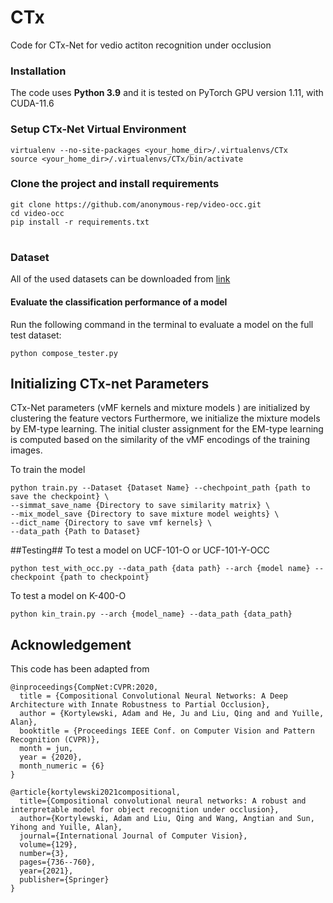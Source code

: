 # CTx
Code for CTx-Net for vedio actiton recognition under occlusion

### Installation

The code uses **Python 3.9** and it is tested on PyTorch GPU version 1.11, with CUDA-11.6

### Setup CTx-Net Virtual Environment

```
virtualenv --no-site-packages <your_home_dir>/.virtualenvs/CTx
source <your_home_dir>/.virtualenvs/CTx/bin/activate
```

### Clone the project and install requirements

```
git clone https://github.com/anonymous-rep/video-occ.git
cd video-occ
pip install -r requirements.txt
```

# 


### Dataset ###
All of the used datasets can be downloaded from [link](https://www.crcv.ucf.edu/data1/occlusion/)
 

#### Evaluate the classification performance of a model

Run the following command in the terminal to evaluate a model on the full test dataset:
```
python compose_tester.py 
```


## Initializing CTx-net Parameters

CTx-Net parameters (vMF kernels and mixture models ) are initialized by clustering the feature vectors
Furthermore, we initialize the mixture models by EM-type learning.
The initial cluster assignment for the EM-type learning is computed based on the similarity of the vMF encodings of the training images.

To train the model 
 
```
python train.py --Dataset {Dataset Name} --chechpoint_path {path to save the checkpoint} \
--simmat_save_name {Directory to save similarity matrix} \
--mix_model_save {Directory to save mixture model weights} \
--dict_name {Directory to save vmf kernels} \
--data_path {Path to Dataset}
``` 
##Testing##
To test a model on UCF-101-O or UCF-101-Y-OCC
```
python test_with_occ.py --data_path {data path} --arch {model name} --checkpoint {path to checkpoint}
```
To test a model on K-400-O
```
python kin_train.py --arch {model_name} --data_path {data_path}
```



## Acknowledgement 

This code has been adapted from
```
@inproceedings{CompNet:CVPR:2020,
  title = {Compositional Convolutional Neural Networks: A Deep Architecture with Innate Robustness to Partial Occlusion},
  author = {Kortylewski, Adam and He, Ju and Liu, Qing and and Yuille, Alan},
  booktitle = {Proceedings IEEE Conf. on Computer Vision and Pattern Recognition (CVPR)},
  month = jun,
  year = {2020},
  month_numeric = {6}
}

@article{kortylewski2021compositional,
  title={Compositional convolutional neural networks: A robust and interpretable model for object recognition under occlusion},
  author={Kortylewski, Adam and Liu, Qing and Wang, Angtian and Sun, Yihong and Yuille, Alan},
  journal={International Journal of Computer Vision},
  volume={129},
  number={3},
  pages={736--760},
  year={2021},
  publisher={Springer}
}

```

